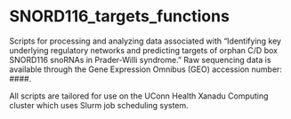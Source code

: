 # SNORD116_targets_functions
Scripts for processing and analyzing data associated with “Identifying key underlying regulatory networks and predicting targets of orphan C/D box SNORD116 snoRNAs in Prader-Willi syndrome.” Raw sequencing data is available through the Gene Expression Omnibus (GEO) accession number: ####.

All scripts are tailored for use on the UConn Health Xanadu Computing cluster which uses Slurm job scheduling system.
